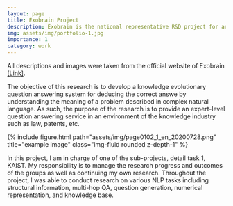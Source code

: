 ```yaml
---
layout: page
title: Exobrain Project
description: Exobrain is the national representative R&D project for artificial intelligence (AI), with an aim of developing AI technology in the language-processing field so as to support humans with intelligent labor.
img: assets/img/portfolio-1.jpg
importance: 1
category: work
---
```


All descriptions and images were taken from the official website of Exobrain <a href='http://exobrain.kr/?lang=en'>[Link]</a>.

The objective of this research is to develop a knowledge evolutionary question answering system for deducing the correct answe by understanding the meaning of a problem described in complex natural language. As such, the purpose of the research is to provide an expert-level question answering service in an environment of the knowledge industry such as law, patents, etc.

<div class="row">
    <div class="col-sm mt-3 mt-md-0">
        {% include figure.html path="assets/img/page0102_1_en_20200728.png" title="example image" class="img-fluid rounded z-depth-1" %}
    </div>
</div>

In this project, I am in charge of one of the sub-projects, detail task 1, KAIST. My responsibility is to manage the research progress and outcomes of the groups as well as continuing my own research. Throughout the project, I was able to conduct research on various NLP tasks including structural information, multi-hop QA, question generation, numerical representation, and knowledge base.
